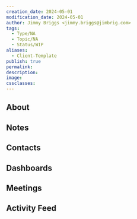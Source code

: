 ```yaml
---
creation_date: 2024-05-01
modification_date: 2024-05-01
author: Jimmy Briggs <jimmy.briggs@jimbrig.com>
tags:
  - Type/NA
  - Topic/NA
  - Status/WIP
aliases:
  - Client-Template
publish: true
permalink:
description:
image:
cssclasses:
---
```


## About

## Notes

## Contacts

## Dashboards

## Meetings

## Activity Feed


